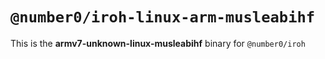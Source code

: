 # `@number0/iroh-linux-arm-musleabihf`

This is the **armv7-unknown-linux-musleabihf** binary for `@number0/iroh`
